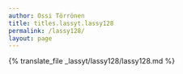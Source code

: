 ```yaml
---
author: Ossi Törrönen
title: titles.lassyt.lassy128
permalink: /lassy128/
layout: page
---
```

{% translate_file _lassyt/lassy128/lassy128.md %}